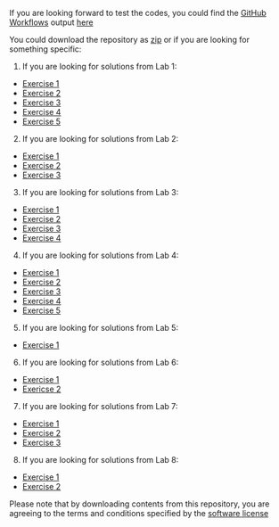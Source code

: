 If you are looking forward to test the codes, you could find the [GitHub Workflows](https://help.github.com/en/actions/configuring-and-managing-workflows/configuring-a-workflow#about-workflows) output [here](https://github.com/asifrasheed6/CMP321/runs/580386640?check_suite_focus=true#step:11:7)

You could download the repository as [zip](https://github.com/asifrasheed6/CMP321/archive/master.zip) or if you are looking for something specific:

1. If you are looking for solutions from Lab 1:
  - [Exercise 1](https://raw.githubusercontent.com/asifrasheed6/CMP321/master/Lab1/Exercise1.py)
  - [Exercise 2](https://raw.githubusercontent.com/asifrasheed6/CMP321/master/Lab1/Exercise2.py)
  - [Exercise 3](https://raw.githubusercontent.com/asifrasheed6/CMP321/master/Lab1/Exercise3.py)
  - [Exercise 4](https://raw.githubusercontent.com/asifrasheed6/CMP321/master/Lab1/Exercise4.py)
  - [Exercise 5](https://raw.githubusercontent.com/asifrasheed6/CMP321/master/Lab1/Exercise5.py)
2. If you are looking for solutions from Lab 2:
  - [Exercise 1](https://raw.githubusercontent.com/asifrasheed6/CMP321/master/Lab2/exercise1.py)
  - [Exercise 2](https://raw.githubusercontent.com/asifrasheed6/CMP321/master/Lab2/exercise2.py)
  - [Exercise 3](https://raw.githubusercontent.com/asifrasheed6/CMP321/master/Lab2/exercise3.py)
3. If you are looking for solutions from Lab 3:
  - [Exercise 1](https://raw.githubusercontent.com/asifrasheed6/CMP321/master/Lab3/exercise1.py)
  - [Exercise 2](https://raw.githubusercontent.com/asifrasheed6/CMP321/master/Lab3/exercise2.py)
  - [Exercise 3](https://raw.githubusercontent.com/asifrasheed6/CMP321/master/Lab3/exercise3.py)
  - [Exercise 4](https://raw.githubusercontent.com/asifrasheed6/CMP321/master/Lab3/exercise4.py)
4. If you are looking for solutions from Lab 4:
  - [Exercise 1](https://raw.githubusercontent.com/asifrasheed6/CMP321/master/Lab4/exercise1.py)
  - [Exercise 2](https://raw.githubusercontent.com/asifrasheed6/CMP321/master/Lab4/exercise2.py)
  - [Exercise 3](https://raw.githubusercontent.com/asifrasheed6/CMP321/master/Lab4/exercise3.py)
  - [Exercise 4](https://raw.githubusercontent.com/asifrasheed6/CMP321/master/Lab4/exercise4.py)
  - [Exercise 5](https://raw.githubusercontent.com/asifrasheed6/CMP321/master/Lab4/exercise5.py)
5. If you are looking for solutions from Lab 5:
  - [Exercise 1](https://raw.githubusercontent.com/asifrasheed6/CMP321/master/Lab5/exercise1.py)
6. If you are looking for solutions from Lab 6:
  - [Exercise 1](https://raw.githubusercontent.com/asifrasheed6/CMP321/master/Lab6/exercise1.py)
  - [Exericse 2](https://raw.githubusercontent.com/asifrasheed6/CMP321/master/Lab6/exercise2.py)
7. If you are looking for solutions from Lab 7:
  - [Exercise 1](https://raw.githubusercontent.com/asifrasheed6/CMP321/master/Lab7/exercise1.py)
  - [Exercise 2](https://raw.githubusercontent.com/asifrasheed6/CMP321/master/Lab7/exercise2.py)
  - [Exercise 3](https://raw.githubusercontent.com/asifrasheed6/CMP321/master/Lab7/exercise3.py)
8. If you are looking for solutions from Lab 8:
  - [Exercise 1](https://raw.githubusercontent.com/asifrasheed6/CMP321/master/Lab8/exercise1.py)
  - [Exercise 2](https://raw.githubusercontent.com/asifrasheed6/CMP321/master/Lab8/exercise2.py)

Please note that by downloading contents from this repository, you are agreeing to the terms and conditions specified by the [software license](https://raw.githubusercontent.com/asifrasheed6/CMP321/master/LICENSE)
